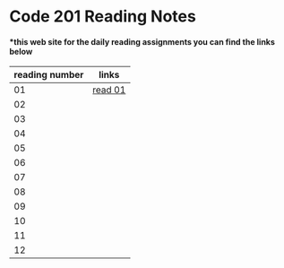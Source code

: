 # Code 201 Reading Notes
#### *this web site for the daily reading assignments you can find the links below 


|    reading number      |        links                                                   |
|------------------------|----------------------------------------------------------------|
|           01           |[read 01](https://salehmmasri.github.io/reading-notes/class-01) |
|           02           |                                                                |
|           03           |                                                                |
|           04           |                                                                |
|           05           |                                                                |
|           06           |                                                                |
|           07           |                                                                |
|           08           |                                                                |
|           09           |                                                                |
|           10           |                                                                |
|           11           |                                                                |
|           12           |                                                                |
             

